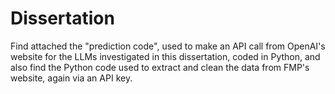 # Dissertation

Find attached the "prediction code", used to make an API call from OpenAI's website for the LLMs investigated in this dissertation, coded in Python, and also find the Python code used to extract and clean the data from FMP's website, again via an API key.
